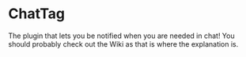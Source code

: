 # ChatTag
The plugin that lets you be notified when you are needed in chat!
You should probably check out the Wiki as that is where the explanation is.
